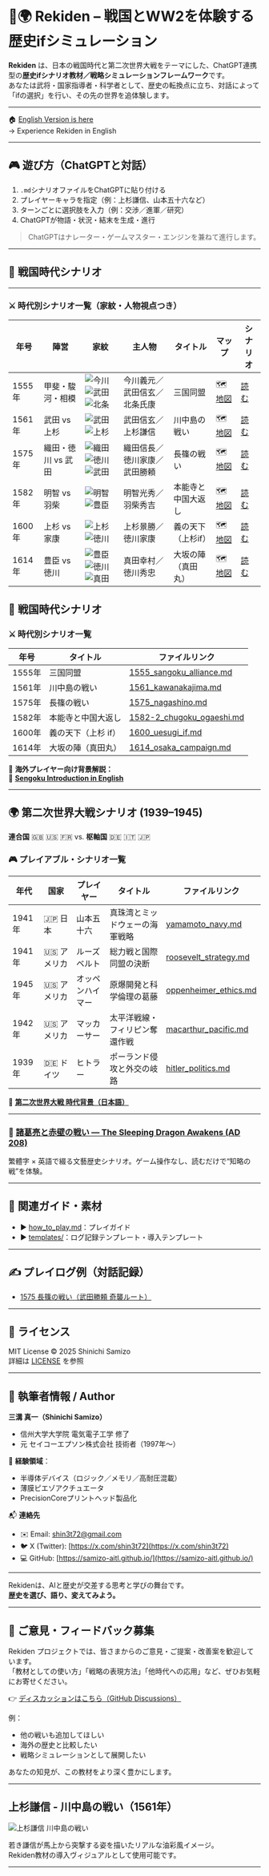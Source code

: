 # 🏯🌍 Rekiden – 戦国とWW2を体験する歴史ifシミュレーション

**Rekiden** は、日本の戦国時代と第二次世界大戦をテーマにした、ChatGPT連携型の**歴史ifシナリオ教材／戦略シミュレーションフレームワーク**です。  
あなたは武将・国家指導者・科学者として、歴史の転換点に立ち、対話によって「ifの選択」を行い、その先の世界を追体験します。

---

🏠 [English Version is here](./README_en.md)  
→ Experience Rekiden in English

---

## 🎮 遊び方（ChatGPTと対話）

1. `.md`シナリオファイルをChatGPTに貼り付ける  
2. プレイヤーキャラを指定（例：上杉謙信、山本五十六など）  
3. ターンごとに選択肢を入力（例：交渉／進軍／研究）  
4. ChatGPTが物語・状況・結末を生成・進行

> ChatGPTはナレーター・ゲームマスター・エンジンを兼ねて進行します。

---
## 🏯 戦国時代シナリオ

---

### ⚔️ 時代別シナリオ一覧（家紋・人物視点つき）

| 年号   | 陣営     | 家紋                          | 主人物       | タイトル                          | マップ | シナリオ |
|--------|----------|-------------------------------|--------------|-----------------------------------|--------|----------|
| 1555年 | 甲斐・駿河・相模 | ![今川](https://upload.wikimedia.org/wikipedia/commons/8/8b/Imagawa_mon.svg) ![武田](https://upload.wikimedia.org/wikipedia/commons/0/00/Takeda_mon.svg) ![北条](https://upload.wikimedia.org/wikipedia/commons/5/5a/Hojo_mon.svg) | 今川義元／武田信玄／北条氏康 | 三国同盟                         | 🗺️ [地図](./maps/1555_map.png) | [読む](./sengoku/periods/1555_sangoku_alliance.md) |
| 1561年 | 武田 vs 上杉 | ![武田](https://upload.wikimedia.org/wikipedia/commons/0/00/Takeda_mon.svg) ![上杉](https://upload.wikimedia.org/wikipedia/commons/7/76/Uesugi_mon.svg) | 武田信玄／上杉謙信 | 川中島の戦い                     | 🗺️ [地図](./maps/1561_map.png) | [読む](./sengoku/periods/1561_kawanakajima.md) |
| 1575年 | 織田・徳川 vs 武田 | ![織田](https://upload.wikimedia.org/wikipedia/commons/2/26/Oda_mon.svg) ![徳川](https://upload.wikimedia.org/wikipedia/commons/2/27/Tokugawa_family_crest.svg) ![武田](https://upload.wikimedia.org/wikipedia/commons/0/00/Takeda_mon.svg) | 織田信長／徳川家康／武田勝頼 | 長篠の戦い                       | 🗺️ [地図](./maps/1575_map.png) | [読む](./sengoku/periods/1575_nagashino.md) |
| 1582年 | 明智 vs 羽柴 | ![明智](https://upload.wikimedia.org/wikipedia/commons/b/b5/Akechi_mon.svg) ![豊臣](https://upload.wikimedia.org/wikipedia/commons/1/15/Toyotomi_mon.svg) | 明智光秀／羽柴秀吉 | 本能寺と中国大返し               | 🗺️ [地図](./maps/1582_map.png) | [読む](./sengoku/periods/1582-2_chugoku_ogaeshi.md) |
| 1600年 | 上杉 vs 家康 | ![上杉](https://upload.wikimedia.org/wikipedia/commons/7/76/Uesugi_mon.svg) ![徳川](https://upload.wikimedia.org/wikipedia/commons/2/27/Tokugawa_family_crest.svg) | 上杉景勝／徳川家康 | 義の天下（上杉if）              | 🗺️ [地図](./maps/1600_if_map.png) | [読む](./sengoku/periods/1600_uesugi_if.md) |
| 1614年 | 豊臣 vs 徳川 | ![豊臣](https://upload.wikimedia.org/wikipedia/commons/1/15/Toyotomi_mon.svg) ![徳川](https://upload.wikimedia.org/wikipedia/commons/2/27/Tokugawa_family_crest.svg) ![真田](https://upload.wikimedia.org/wikipedia/commons/e/ef/Rokumonsen.svg) | 真田幸村／徳川秀忠 | 大坂の陣（真田丸）               | 🗺️ [地図](./maps/1614_map.png) | [読む](./sengoku/periods/1614_osaka_campaign.md) |
## 🏯 戦国時代シナリオ

### ⚔️ 時代別シナリオ一覧

| 年号   | タイトル                          | ファイルリンク |
|--------|----------------------------------|----------------|
| 1555年 | 三国同盟                         | [1555_sangoku_alliance.md](./sengoku/periods/1555_sangoku_alliance.md) |
| 1561年 | 川中島の戦い                     | [1561_kawanakajima.md](./sengoku/periods/1561_kawanakajima.md) |
| 1575年 | 長篠の戦い                       | [1575_nagashino.md](./sengoku/periods/1575_nagashino.md) |
| 1582年 | 本能寺と中国大返し               | [1582-2_chugoku_ogaeshi.md](./sengoku/periods/1582-2_chugoku_ogaeshi.md) |
| 1600年 | 義の天下（上杉 if）              | [1600_uesugi_if.md](./sengoku/periods/1600_uesugi_if.md) |
| 1614年 | 大坂の陣（真田丸）               | [1614_osaka_campaign.md](./sengoku/periods/1614_osaka_campaign.md) |

📘 **海外プレイヤー向け背景解説：**  
📄 [**Sengoku Introduction in English**](./docs/sengoku_intro_en.md)

---

## 🌍 第二次世界大戦シナリオ (1939–1945)  
**連合国** 🇬🇧 🇺🇸 🇫🇷 vs. **枢軸国** 🇩🇪 🇮🇹 🇯🇵

### 🎮 プレイアブル・シナリオ一覧

| 年代   | 国家      | プレイヤー     | タイトル                              | ファイルリンク |
|--------|-----------|----------------|---------------------------------------|----------------|
| 1941年 | 🇯🇵 日本   | 山本五十六     | 真珠湾とミッドウェーの海軍戦略       | [yamamoto_navy.md](./ww2/japan/yamamoto_navy.md) |
| 1941年 | 🇺🇸 アメリカ | ルーズベルト   | 総力戦と国際同盟の決断               | [roosevelt_strategy.md](./ww2/usa/roosevelt_strategy.md) |
| 1945年 | 🇺🇸 アメリカ | オッペンハイマー | 原爆開発と科学倫理の葛藤           | [oppenheimer_ethics.md](./ww2/usa/oppenheimer_ethics.md) |
| 1942年 | 🇺🇸 アメリカ | マッカーサー   | 太平洋戦線・フィリピン奪還作戦       | [macarthur_pacific.md](./ww2/usa/macarthur_pacific.md) |
| 1939年 | 🇩🇪 ドイツ   | ヒトラー       | ポーランド侵攻と外交の岐路           | [hitler_politics.md](./ww2/germany/hitler_politics.md) |


📖 [**第二次世界大戦 時代背景（日本語）**](./ww2/ww2_overview.md)

---

### 🐉 [諸葛亮と赤壁の戦い — The Sleeping Dragon Awakens (AD 208)](./three_kingdoms/red_cliffs_en.md)  
  繁體字 × 英語で綴る文藝歴史シナリオ。ゲーム操作なし、読むだけで“知略の戦”を体験。
  
---

## 📘 関連ガイド・素材

- ▶︎ [how_to_play.md](./docs/how_to_play.md)：プレイガイド  
- ▶︎ [templates/](./templates/)：ログ記録テンプレート・導入テンプレート

---

## ✍️ プレイログ例（対話記録）

- [1575 長篠の戦い（武田勝頼 奇襲ルート）](./templates/1575_katsuyori_if_user001.md)

---

## 📜 ライセンス

MIT License © 2025 Shinichi Samizo  
詳細は [LICENSE](./LICENSE) を参照

---

## 👤 執筆者情報 / Author

**三溝 真一（Shinichi Samizo）**  
- 信州大学大学院 電気電子工学 修了  
- 元 セイコーエプソン株式会社 技術者（1997年〜）  

📌 **経験領域**：  
- 半導体デバイス（ロジック／メモリ／高耐圧混載）  
- 薄膜ピエゾアクチュエータ
- PrecisionCoreプリントヘッド製品化

📬 **連絡先**
- ✉️ Email: [shin3t72@gmail.com](mailto:shin3t72@gmail.com)  
- 🐦 X (Twitter): [https://x.com/shin3t72](https://x.com/shin3t72)  
- 💻 GitHub: [https://samizo-aitl.github.io/](https://samizo-aitl.github.io/)

---

Rekidenは、AIと歴史が交差する思考と学びの舞台です。  
**歴史を選び、語り、変えてみよう。**

---

## 💬 ご意見・フィードバック募集

Rekiden プロジェクトでは、皆さまからのご意見・ご提案・改善案を歓迎しています。  
「教材としての使い方」「戦略の表現方法」「他時代への応用」など、ぜひお気軽にお寄せください。

👉 [ディスカッションはこちら（GitHub Discussions）](https://github.com/Samizo-AITL/Rekiden/discussions)

例：
- 他の戦いも追加してほしい
- 海外の歴史と比較したい
- 戦略シミュレーションとして展開したい

あなたの知見が、この教材をより深く豊かにします。

---

## 上杉謙信 - 川中島の戦い（1561年）

![上杉謙信 川中島の戦い](./Uesugi_Kenshin_Kawanakajima_1561.png)

若き謙信が馬上から突撃する姿を描いたリアルな油彩風イメージ。  
Rekiden教材の導入ヴィジュアルとして使用可能です。

---
